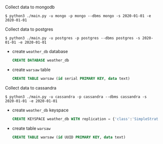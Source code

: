 
Collect data to mongodb

```shell
$ python3 ./main.py -u mongo -p mongo --dbms mongo -s 2020-01-01 -e 2020-01-01
```

Collect data to postgres

```shell
$ python3 ./main.py -u postgres -p postgres --dbms postgres -s 2020-01-01 -e 2020-01-01
```

* create `weather_db` database
  ```sql
  CREATE DATABASE weather_db
  ```
* create `warsaw` table
  ```sql
  CREATE TABLE warsaw (id serial PRIMARY KEY, data text)
  ```

Collect data to cassandra

```shell
$ python3 ./main.py -u cassandra -p cassandra --dbms cassandra -s 2020-01-01 -e 2020-01-01
```

* create `weather_db` keyspace
  ```sql
  CREATE KEYSPACE weather_db WITH replication = {'class':'SimpleStrategy', 'replication_factor' : 1};
  ```
* create table `warsaw`
  ```sql
  CREATE TABLE warsaw (id UUID PRIMARY KEY, data text)
  ```